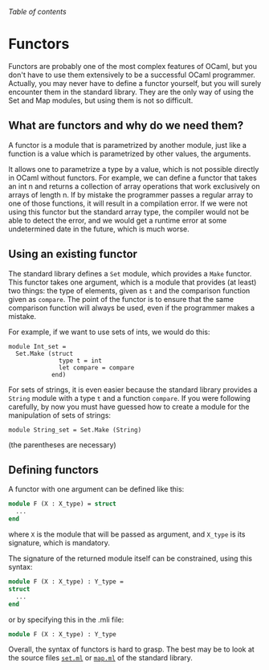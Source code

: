 <!-- ((! set title Functors !)) ((! set learn !)) -->

*Table of contents*

# Functors

Functors are probably one of the most complex features of OCaml, but you don't
have to use them extensively to be a successful OCaml programmer.  Actually,
you may never have to define a functor yourself, but you will surely encounter
them in the standard library. They are the only way of using the Set and Map
modules, but using them is not so difficult.

##  What are functors and why do we need them?

A functor is a module that is parametrized by another module, just like a
function is a value which is parametrized by other values, the arguments.

It allows one to parametrize a type by a value, which is not possible directly
in OCaml without functors. For example, we can define a functor that takes an
int n and returns a collection of array operations that work exclusively on
arrays of length n. If by mistake the programmer passes a regular array to one
of those functions, it will result in a compilation error. If we were not using
this functor but the standard array type, the compiler would not be able to
detect the error, and we would get a runtime error at some undetermined date in
the future, which is much worse.

##  Using an existing functor

The standard library defines a `Set` module, which provides a `Make` functor.
This functor takes one argument, which is a module that provides (at least) two
things: the type of elements, given as `t` and the comparison function given as
`compare`. The point of the functor is to ensure that the same comparison
function will always be used, even if the programmer makes a mistake.

For example, if we want to use sets of ints, we would do this:

```ocamltop
module Int_set =
  Set.Make (struct
              type t = int
              let compare = compare
            end)
```

For sets of strings, it is even easier because the standard library provides a
`String` module with a type `t` and a function `compare`. If you were following
carefully, by now you must have guessed how to create a module for the
manipulation of sets of strings:

```ocamltop
module String_set = Set.Make (String)
```

(the parentheses are necessary)

##  Defining functors

A functor with one argument can be defined like this:

```ocaml
module F (X : X_type) = struct
  ...
end
```

where `X` is the module that will be passed as argument, and `X_type` is its
signature, which is mandatory.

The signature of the returned module itself can be constrained, using this
syntax:

```ocaml
module F (X : X_type) : Y_type =
struct
  ...
end
```

or by specifying this in the .mli file:

```ocaml
module F (X : X_type) : Y_type
```

Overall, the syntax of functors is hard to grasp. The best may be to look at
the source files
[`set.ml`](https://github.com/ocaml/ocaml/blob/trunk/stdlib/set.ml) or
[`map.ml`](https://github.com/ocaml/ocaml/blob/trunk/stdlib/map.ml) of the
standard library.
